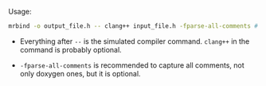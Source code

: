 Usage:

```sh
mrbind -o output_file.h -- clang++ input_file.h -fparse-all-comments # Other compiler flags here.
```

* Everything after `--` is the simulated compiler command. `clang++` in the command is probably optional.

* `-fparse-all-comments` is recommended to capture all comments, not only doxygen ones, but it is optional.
